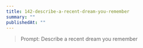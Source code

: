```yaml
---
title: 142-describe-a-recent-dream-you-remember
summary: ""
publishedAt: ""
---
```


> Prompt: Describe a recent dream you remember

